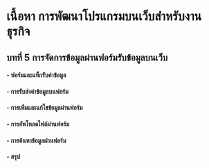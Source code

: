 # เนื้อหา การพัฒนาโปรแกรมบนเว็บสำหรับงานธุรกิจ
## บทที่ 5 การจัดการข้อมูลผ่านฟอร์มรับข้อมูลบนเว็บ
#### - ฟอร์มและแท็กรับค่าข้อมูล
#### - การรับส่งค่าข้อมูลบนฟอร์ม
#### - การเพิ่มและแก้ไขข้อมูลผ่านฟอร์ม
#### - การอัพโหลดไฟล์ผ่านฟอร์ม
#### - การค้นหาข้อมูลผ่านฟอร์ม
#### - สรุป